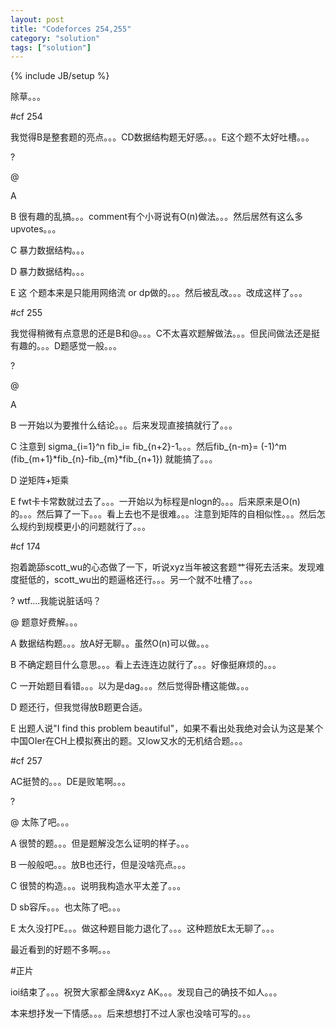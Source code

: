 ```yaml
---
layout: post
title: "Codeforces 254,255"
category: "solution"
tags: ["solution"]
---
```

{% include JB/setup %}

除草。。。

#cf 254

我觉得B是整套题的亮点。。。CD数据结构题无好感。。。E这个题不太好吐槽。。。

?

@

A

B 很有趣的乱搞。。。comment有个小哥说有O(n)做法。。。然后居然有这么多upvotes。。。

C 暴力数据结构。。。

D 暴力数据结构。。。

E 这
个题本来是只能用网络流 or dp做的。。。然后被乱改。。。改成这样了。。。

#cf 255

我觉得稍微有点意思的还是B和@。。。C不太喜欢题解做法。。。但民间做法还是挺有趣的。。。D题感觉一般。。。

?

@

A

B 一开始以为要推什么结论。。。后来发现直接搞就行了。。。

C 注意到 sigma\_{i=1}^n fib\_i= fib\_{n+2}-1。。。然后fib\_{n-m}= (-1)^m (fib\_{m+1}*fib\_{n}-fib\_{m}*fib\_{n+1}) 就能搞了。。。

D 逆矩阵+矩乘

E fwt卡卡常数就过去了。。。一开始以为标程是nlogn的。。。后来原来是O(n)的。。。然后算了一下。。。看上去也不是很难。。。注意到矩阵的自相似性。。。然后怎么规约到规模更小的问题就行了。。。

#cf 174

抱着跪舔scott_wu的心态做了一下，听说xyz当年被这套题艹得死去活来。发现难度挺低的，scott_wu出的题逼格还行。。。另一个就不吐槽了。。。

? wtf....我能说脏话吗？

@ 题意好费解。。。

A 数据结构题。。。放A好无聊。。虽然O(n)可以做。。。

B 不确定题目什么意思。。。看上去连连边就行了。。。好像挺麻烦的。。。

C 一开始题目看错。。。以为是dag。。。然后觉得卧槽这能做。。。

D 题还行，但我觉得放B题更合适。

E 出题人说"I find this problem beautiful"，如果不看出处我绝对会认为这是某个中国OIer在CH上模拟赛出的题。又low又水的无机结合题。。。

#cf 257

AC挺赞的。。。DE是败笔啊。。。

? 

@ 太陈了吧。。。

A 很赞的题。。。但是题解没怎么证明的样子。。。

B 一般般吧。。。放B也还行，但是没啥亮点。。。

C 很赞的构造。。。说明我构造水平太差了。。。

D sb容斥。。。也太陈了吧。。。

E 太久没打PE。。。做这种题目能力退化了。。。这种题放E太无聊了。。。

最近看到的好题不多啊。。。

#正片

ioi结束了。。。祝贺大家都金牌&xyz AK。。。发现自己的确技不如人。。。

本来想抒发一下情感。。。后来想想打不过人家也没啥可写的。。。

